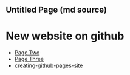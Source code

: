 ## Untitled Page (md source)

# New website on github
  
* [Page Two](pagetwo.html)
* [Page Three](posts/pagethree.html)
* [creating-github-pages-site](posts/creating-github-pages-site.html)
 

